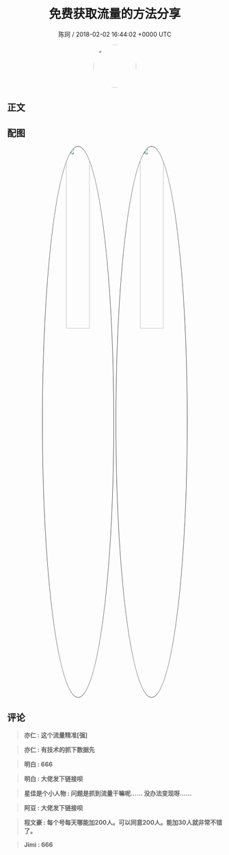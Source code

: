 <h1 align="center">免费获取流量的方法分享</h1>
<p align="center">
    <a>陈珂 / 2018-02-02 16:44:02 &#43;0000 UTC</a>
</p>

<div align="center">
    <img src="https://images.zsxq.com/FhdZb4n8NhbYVhBm5uM4nFwQ3fdD?e=1590940799&amp;token=kIxbL07-8jAj8w1n4s9zv64FuZZNEATmlU_Vm6zD:X5_BPTk8l6GytkQ2T4DZ9DxCN7Q=" width="100" height="100" style="border:1px solid;border-radius:50%; color:#ffffff"/>
</div>

## 正文

<div>

</div>

## 配图
<div class="image" align="center">

<img src="https://images.zsxq.com/FuTFQyc6JDVZieeK0kQot7NJmErg?e=1590940799&amp;token=kIxbL07-8jAj8w1n4s9zv64FuZZNEATmlU_Vm6zD:KmI3nAXgGC60eYbNE4LBqhNrc5o=" width="33%" height="33%" style="border:1px solid;border-radius:50%; color:#3c3f41"/>

<img src="https://images.zsxq.com/FuNFQnSuMGCHpqSdc-8zH_j_VOE4?e=1590940799&amp;token=kIxbL07-8jAj8w1n4s9zv64FuZZNEATmlU_Vm6zD:emXdCrEsCJiwgGygXtkGX4152So=" width="33%" height="33%" style="border:1px solid;border-radius:50%; color:#3c3f41"/>

</div>

## 评论

<div align="left">
<div>

<blockquote >
<span> <strong>亦仁 : 这个流量精准[强] </strong></span>
</blockquote>

<blockquote >
<span> <strong>亦仁 : 有技术的抓下数据先 </strong></span>
</blockquote>

<blockquote >
<span> <strong>明白 : 666 </strong></span>
</blockquote>

<blockquote >
<span> <strong>明白 : 大佬发下链接呗 </strong></span>
</blockquote>

<blockquote >
<span> <strong>星佳是个小人物 : 问题是抓到流量干嘛呢……
没办法变现呀…… </strong></span>
</blockquote>

<blockquote >
<span> <strong>阿豆 : 大佬发下链接呗 </strong></span>
</blockquote>

<blockquote >
<span> <strong>程文豪 : 每个号每天哪能加200人。可以同意200人。能加30人就非常不错了。 </strong></span>
</blockquote>

<blockquote >
<span> <strong>Jimi : 666 </strong></span>
</blockquote>

</div>
</div>